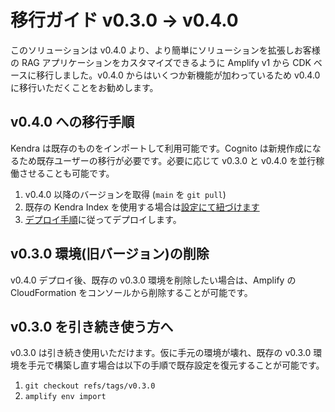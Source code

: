 # 移行ガイド v0.3.0 → v0.4.0

このソリューションは v0.4.0 より、より簡単にソリューションを拡張しお客様の RAG アプリケーションをカスタマイズできるように Amplify v1 から CDK ベースに移行しました。v0.4.0 からはいくつか新機能が加わっているため v0.4.0 に移行いただくことをお勧めします。

## v0.4.0 への移行手順

Kendra は既存のものをインポートして利用可能です。Cognito は新規作成になるため既存ユーザーの移行が必要です。必要に応じて v0.3.0 と v0.4.0 を並行稼働させることも可能です。

1. v0.4.0 以降のバージョンを取得 (`main` を `git pull`)
2. 既存の Kendra Index を使用する場合は[設定にて紐づけます](/docs/DeveloperGuide.md#既存の-kendra-index-を利用する)
3. [デプロイ手順](/docs/DeveloperGuide.md)に従ってデプロイします。

## v0.3.0 環境(旧バージョン)の削除

v0.4.0 デプロイ後、既存の v0.3.0 環境を削除したい場合は、Amplify の CloudFormation をコンソールから削除することが可能です。

## v0.3.0 を引き続き使う方へ

v0.3.0 は引き続き使用いただけます。仮に手元の環境が壊れ、既存の v0.3.0 環境を手元で構築し直す場合は以下の手順で既存設定を復元することが可能です。

1. `git checkout refs/tags/v0.3.0`
2. `amplify env import`